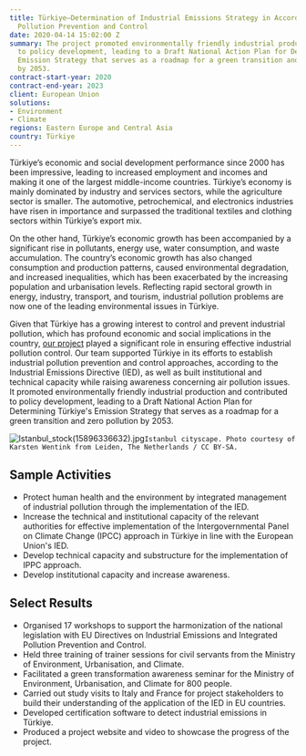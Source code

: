 ```yaml
---
title: Türkiye—Determination of Industrial Emissions Strategy in Accordance with Integrated
  Pollution Prevention and Control
date: 2020-04-14 15:02:00 Z
summary: The project promoted environmentally friendly industrial production and contributed
  to policy development, leading to a Draft National Action Plan for Determining Türkiye's
  Emission Strategy that serves as a roadmap for a green transition and zero pollution
  by 2053.
contract-start-year: 2020
contract-end-year: 2023
client: European Union
solutions:
- Environment
- Climate
regions: Eastern Europe and Central Asia
country: Türkiye
---
```


Türkiye’s economic and social development performance since 2000 has been impressive, leading to increased employment and incomes and making it one of the largest middle-income countries. Türkiye’s economy is mainly dominated by industry and services sectors, while the agriculture sector is smaller. The automotive, petrochemical, and electronics industries have risen in importance and surpassed the traditional textiles and clothing sectors within Türkiye’s export mix.

On the other hand, Türkiye’s economic growth has been accompanied by a significant rise in pollutants, energy use, water consumption, and waste accumulation. The country’s economic growth has also changed consumption and production patterns, caused environmental degradation, and increased inequalities, which has been exacerbated by the increasing population and urbanisation levels. Reflecting rapid sectoral growth in energy, industry, transport, and tourism, industrial pollution problems are now one of the leading environmental issues in Türkiye.

Given that Türkiye has a growing interest to control and prevent industrial pollution, which has profound economic and social implications in the country, [our project](https://ippc.csb.gov.tr/en) played a significant role in ensuring effective industrial pollution control. Our team supported Türkiye in its efforts to establish industrial pollution prevention and control approaches, according to the Industrial Emissions Directive (IED), as well as built institutional and technical capacity while raising awareness concerning air pollution issues. It promoted environmentally friendly industrial production and contributed to policy development, leading to a Draft National Action Plan for Determining Türkiye's Emission Strategy that serves as a roadmap for a green transition and zero pollution by 2053.

![Istanbul_stock(15896336632).jpg](/uploads/Istanbul_stock(15896336632).jpg)`Istanbul cityscape. Photo courtesy of Karsten Wentink from Leiden, The Netherlands / CC BY-SA.`

## Sample Activities

* Protect human health and the environment by integrated management of industrial pollution through the implementation of the IED.
* Increase the technical and institutional capacity of the relevant authorities for effective implementation of the Intergovernmental Panel on Climate Change (IPCC) approach in Türkiye in line with the European Union's IED.
* Develop technical capacity and substructure for the implementation of IPPC approach.
* Develop institutional capacity and increase awareness.

## Select Results

* Organised 17 workshops to support the harmonization of the national legislation with EU Directives on Industrial Emissions and Integrated Pollution Prevention and Control.
* Held three training of trainer sessions for civil servants from the Ministry of Environment, Urbanisation, and Climate.
* Facilitated a green transformation awareness seminar for the Ministry of Environment, Urbanisation, and Climate for 800 people.
* Carried out study visits to Italy and France for project stakeholders to build their understanding of the application of the IED in EU countries.
* Developed certification software to detect industrial emissions in Türkiye.
* Produced a project website and video to showcase the progress of the project.
